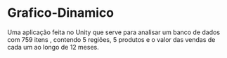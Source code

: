 # Grafico-Dinamico
Uma aplicação feita no Unity que serve para analisar um banco de dados com 759 itens , contendo 5 regiões, 5 produtos e o valor das vendas de cada um ao longo de 12 meses.
